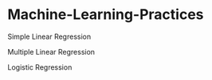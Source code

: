 # Machine-Learning-Practices
Simple Linear Regression

Multiple Linear Regression

Logistic Regression
